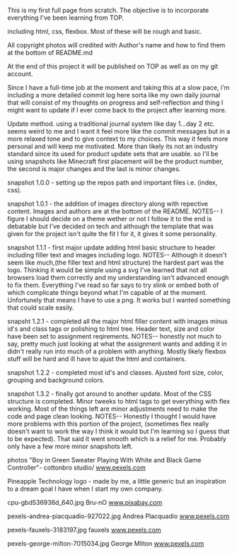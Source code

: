 This is my first full page from scratch.
The objective is to incorporate everything I've been learning from TOP.

including html, css, flexbox. Most of these will be rough and basic.

All copyright photos will credited with Author's name and how to find them at the bottom of 
README.md 

At the end of this project it will be published on TOP as well as on my git account.

Since I have a full-time job at the moment and taking this at a slow pace, i'm including a more detailed commit log here sorta like my own daily journal that will consist of my thoughts on progress and self-reflection and thing I might want to update if I ever come back to the project after learning more.

Update method. using a traditional journal system like day 1...day 2 etc. seems weird to me and I want it feel more like the commit messages but in a more relaxed tone and to give context to my choices. This way it feels more personal and will keep me motivated. More than likely its not an industry standard since its used for product update sets that are usable. so I'll be using snapshots like Minecraft first placement will be the product number, the second is major changes and the last is minor changes. 

snapshot 1.0.0 - setting up the repos path and important files i.e. (index, css).

snapshot 1.0.1 - the addition of images directory along with repective content. Images and authors are at the bottom of the README. NOTES-- I figure I should decide on a theme wether or not I follow it to the end is debatable but I've decided on tech and although the template that was given for the project isn't quite the fit I for it, it gives it some personality. 

snapshot 1.1.1 - first major update adding html basic structure to header including filler text and images including logo. NOTES-- Although it doesn't seem like much,(the filler text and html structure) the hardest part was the logo. Thinking it would be simple using a svg I've learned that not all browsers load them correctly and my understanding isn't advanced enough to fix them. Everything I've read so far says to try xlink or embed both of which complicate things beyond what I'm capable of at the moment. Unfortunely that means I have to use a png. It works but I wanted something that could scale easily.

snapsht 1.2.1 - completed all the major html filler content with images minus id's and class tags or polishing to html tree. Header text, size and color have been set to assignment reqirements. NOTES-- honestly not much to say, pretty much just looking at what the assignment wants and adding it in didn't really run into much of a problem with anything. Mostly likely flexbox stuff will be hard and ill have to ajust the html and containers.

snapshot 1.2.2 - completed most id's and classes. Ajusted font size, color, grouping and background colors.

snapshot 1.3.2 - finally got around to another update. Most of the CSS structure is completed. Minor tweeks to html tags to get everything with flex working. Most of the things left are minor adjustments need to make the code and page clean looking. NOTES-- Honestly I thought I would have more problems with this portion of the project, (sometimes flex really doesn't want to work the way I think it would but I'm learning so I guess that to be expected). That said it went smooth which is a relief for me. Probably only have a few more minor snapshots left.







photos
"Boy in Green Sweater Playing With White and Black Game Controller"- cottonbro studio/ www.pexels.com

Pineapple Technology logo - made by me, a little generic but an inspiration to a dream goal I have when I start my own company. 

cpu-gbd536936d_640.jpg Bru-nO www.pixabay.com

pexels-andrea-piacquadio-927022.jpg Andrea Placquadio www.pexels.com

pexels-fauxels-3183197.jpg fauxels www.pexels.com

pexels-george-milton-7015034.jpg George Milton www.pexels.com